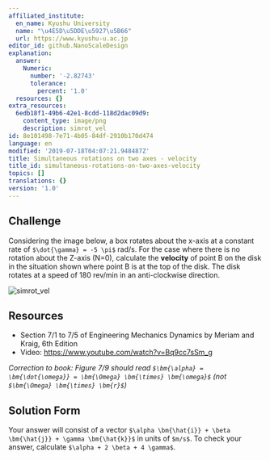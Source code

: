 ```yaml
---
affiliated_institute:
  en_name: Kyushu University
  name: "\u4E5D\u5DDE\u5927\u5B66"
  url: https://www.kyushu-u.ac.jp
editor_id: github.NanoScaleDesign
explanation:
  answer:
    Numeric:
      number: '-2.82743'
      tolerance:
        percent: '1.0'
  resources: {}
extra_resources:
  6edb18f1-49b6-42e1-8cdd-118d2dac09d9:
    content_type: image/png
    description: simrot_vel
id: 8e101498-7e71-4b05-84df-2910b170d474
language: en
modified: '2019-07-18T04:07:21.948487Z'
title: Simultaneous rotations on two axes - velocity
title_id: simultaneous-rotations-on-two-axes-velocity
topics: []
translations: {}
version: '1.0'
---
```


## Challenge
Considering the image below, a box rotates about the x-axis at a constant rate of `$\dot{\gamma} = -5 \pi$` rad/s. For the case where there is no rotation about the Z-axis (N=0), calculate the **velocity** of point B on the disk in the situation shown where point B is at the top of the disk. The disk rotates at a speed of 180 rev/min in an anti-clockwise direction.

![simrot_vel](/api/v0/teachers/github.NanoScaleDesign/resources/public/6edb18f1-49b6-42e1-8cdd-118d2dac09d9.png/6edb18f1-49b6-42e1-8cdd-118d2dac09d9.png)

## Resources
- Section 7/1 to 7/5 of Engineering Mechanics Dynamics by Meriam and Kraig, 6th Edition
- Video: https://www.youtube.com/watch?v=Bq9cc7sSm_g

*Correction to book: Figure 7/9 should read `$\bm{\alpha} = \bm{\dot{\omega}} = \bm{\Omega} \bm{\times} \bm{\omega}$` (not `$\bm{\Omega} \bm{\times} \bm{r}$`)*

## Solution Form
Your answer will consist of a vector `$\alpha \bm{\hat{i}} + \beta \bm{\hat{j}} + \gamma \bm{\hat{k}}$` in units of `$m/s$`.
To check your answer, calculate `$\alpha + 2 \beta + 4 \gamma$`.
